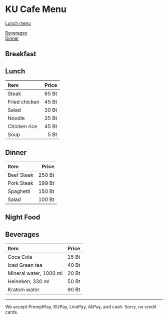# KU Cafe Menu
[Lunch menu](#lunch-menu)    

[Beverages](#Beverages)    
[Dinner](#dinner)    


## Breakfast



## Lunch 
| Item              | Price |
|:------------------|-------:|
| Steak             | 65 Bt |
| Fried chicken     | 45 Bt |
| Salad             | 30 Bt |
| Noodle            | 35 Bt |
| Chicken rice      | 45 Bt |
| Soup              | 5 Bt |


## Dinner

| Item                            | Price |
|:--------------------------------|-------:|
| Beef Steak                      | 250 Bt |
| Pork Steak                      | 199 Bt |
| Spaghetti                       | 150 Bt |
| Salad                           | 100 Bt |

## Night Food


## Beverages
| Item                            |  Price  |
|:--------------------------------|--------:|
| Coca Cola                       | 15 Bt |
| Iced Green tea                  | 40 Bt |
| Mineral water, 1000 ml          | 20 Bt |
| Heineken, 330 ml                | 50 Bt |
| Kratom water                    | 90 Bt |


---

We accept PromptPay, KUPay, LinePay, AliPay, and cash. Sorry, no credit cards.
